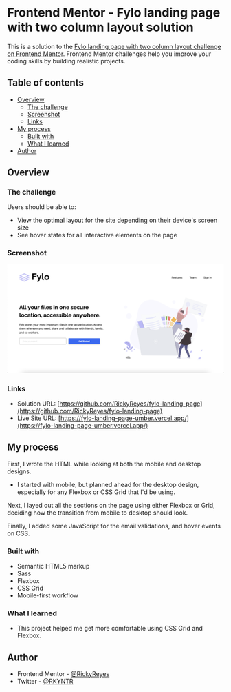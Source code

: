 # Frontend Mentor - Fylo landing page with two column layout solution

This is a solution to the [Fylo landing page with two column layout challenge on Frontend Mentor](https://www.frontendmentor.io/challenges/fylo-landing-page-with-two-column-layout-5ca5ef041e82137ec91a50f5). Frontend Mentor challenges help you improve your coding skills by building realistic projects. 

## Table of contents

- [Overview](#overview)
  - [The challenge](#the-challenge)
  - [Screenshot](#screenshot)
  - [Links](#links)
- [My process](#my-process)
  - [Built with](#built-with)
  - [What I learned](#what-i-learned)
- [Author](#author)

## Overview

### The challenge

Users should be able to:

- View the optimal layout for the site depending on their device's screen size
- See hover states for all interactive elements on the page

### Screenshot

![](./fylo-ss.png)

### Links

- Solution URL: [https://github.com/RickyReyes/fylo-landing-page](https://github.com/RickyReyes/fylo-landing-page)
- Live Site URL: [https://fylo-landing-page-umber.vercel.app/](https://fylo-landing-page-umber.vercel.app/)

## My process

First, I wrote the HTML while looking at both the mobile and desktop designs.
- I started with mobile, but planned ahead for the desktop design, especially for any Flexbox or CSS Grid that I'd be using.

Next, I layed out all the sections on the page using either Flexbox or Grid, deciding how the transition from mobile to desktop should look.

Finally, I added some JavaScript for the email validations, and hover events on CSS.

### Built with

- Semantic HTML5 markup
- Sass
- Flexbox
- CSS Grid
- Mobile-first workflow

### What I learned

- This project helped me get more comfortable using CSS Grid and Flexbox.


## Author

- Frontend Mentor - [@RickyReyes](https://www.frontendmentor.io/profile/RickyReyes)
- Twitter - [@RKYNTR](https://www.twitter.com/RKYNTR)